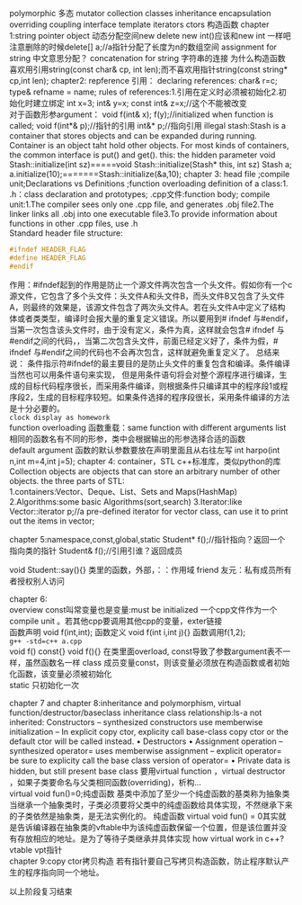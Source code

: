 polymorphic 多态
mutator
collection classes
inheritance
encapsulation
overriding
coupling
interface
template
iterators
ctors 构造函数
chapter 1:string pointer object 
动态分配空间new delete
new int()应该和new int 一样吧
注意删除的时候delete[] a;//a指针分配了长度为n的数组空间
assignment for string 中文意思分配？
concatenation for string 字符串的连接
为什么构造函数喜欢用引用string(const char& cp, int len);而不喜欢用指针string(const string* cp,int len);
chapter2:
repference 引用：
declaring references: char& r=c; type& refname = name;
rules of references:1.引用在定义时必须被初始化2.初始化时建立绑定
int x=3;
int& y=x;
const int& z=x;//这个不能被改变  
对于函数形参argument：
void f(int& x);
f(y);//initialized when function is called;
void f(int*& p);//指针的引用
int&* p;//指向引用 illegal
stash:Stash is a container that stores objects and can be expanded during running.
Container is an object taht hold other objects.
For most kinds of containers, the common interface is put() and get().
this: the hidden parameter
void Stash::initialize(int sz)=====void Stash::initialize(Stash* this, int sz)
Stash a;  
a.initialize(10);=======Stash::initialize(&a,10);
chapter 3: head file ;compile unit;Declarations vs Definitions ;function overloading 
definition of a class:1. .h：class declaration and prototypes;
.cpp文件:function body;
compile unit:1.The compiler sees only one .cpp file, and
generates .obj file2.The linker links all .obj into one executable
file3.To provide information about functions in
other .cpp files, use .h    
Standard header file structure:  
```c++
#ifndef HEADER_FLAG
#define HEADER_FLAG
#endif
```  
作用：#ifndef起到的作用是防止一个源文件两次包含一个头文件。假如你有一个c源文件，它包含了多个头文件：头文件A和头文件B，而头文件B又包含了头文件A，则最终的效果是，该源文件包含了两次头文件A。若在头文件A中定义了结构体或者类类型，编译时会报大量的重复定义错误。所以要用到# ifndef 与#endif，当第一次包含该头文件时，由于没有定义，条件为真，这样就会包含# ifndef 与#endif之间的代码，，当第二次包含头文件，前面已经定义好了，条件为假，# ifndef 与#endif之间的代码也不会再次包含，这样就避免重复定义了。
总结来说：
条件指示符#ifndef的最主要目的是防止头文件的重复包含和编译。条件编译当然也可以用条件语句来实现， 但是用条件语句将会对整个源程序进行编译，生成的目标代码程序很长，而采用条件编译，则根据条件只编译其中的程序段1或程序段2，生成的目标程序较短。如果条件选择的程序段很长，采用条件编译的方法是十分必要的。  
`clock display as homework`  
function overloading 函数重载：same function with different arguments list  
相同的函数名有不同的形参，类中会根据输出的形参选择合适的函数  
default argument 函数的默认参数要放在声明里面且从右往左写 int harpo(int n,int m=4,int j=5);
chapter 4: container，STL c++标准库，类似python的库
Collection objects are objects that can store an
arbitrary number of other objects.
the three parts of STL:  
1.containers:Vector、Deque、List、Sets and Maps(HashMap)  
2.Algorithms:some basic Algorithms(sort,search)
3.Iterator:like Vector<int>::iterator p;//a pre-defined iterator for  vector class, can use it to print out the items in  vector;   

chapter 5:namespace,const,global,static
Student* f();//指针指向？返回一个指向类的指针
Student& f();//引用引谁？返回成员

void Student::say(){} 类里的函数，外部，：：作用域
friend 友元：私有成员所有者授权别人访问

chapter 6:  
overview const叫常变量也是变量:must be initialized
一个cpp文件作为一个compile unit 。若其他cpp要调用其他cpp的变量，exter链接   
函数声明 void f(int,int); 函数定义 void f(int i,int j){} 函数调用f(1,2);  
`g++ -std=c++ a.cpp`  
void f() const{} void f(){} 在类里面overload, const导致了参数argument表不一样，虽然函数名一样 
class 成员变量const，则该变量必须放在构造函数或者初始化函数，该变量必须被初始化  
static 只初始化一次

chapter 7  and chapter 8:inheritance and polymorphism, virtual function/destructor/baseclass
inheritance class relationship:ls-a
not inherited:
Constructors
– synthesized constructors use memberwise initialization
– In explicit copy ctor, explicity call base-class copy ctor
or the default ctor will be called instead.
• Destructors
• Assignment operation
– synthesized operator= uses memberwise assignment
– explicit operator= be sure to explicity call the base
class version of operator=
• Private data is hidden, but still present 
base class 要用virtual function ，virtual destructor ，如果子类要命名与父类相同函数(overriding)，析构...  
virtual void fun()=0;纯虚函数 
基类中添加了至少一个纯虚函数的基类称为抽象类
当继承一个抽象类时，子类必须要将父类中的纯虚函数给具体实现，不然继承下来的子类依然是抽象类，是无法实例化的。
纯虚函数 virtual void fun() = 0其实就是告诉编译器在抽象类的vftable中为该纯虚函数保留一个位置，但是该位置并没有存放相应的地址。是为了等待子类继承并具体实现
how virtual work in c++?  
vtable vpt指针  
chapter 9:copy ctor拷贝构造
若有指针要自己写拷贝构造函数，防止程序默认产生的程序指向同一个地址。  

以上阶段复习结束



